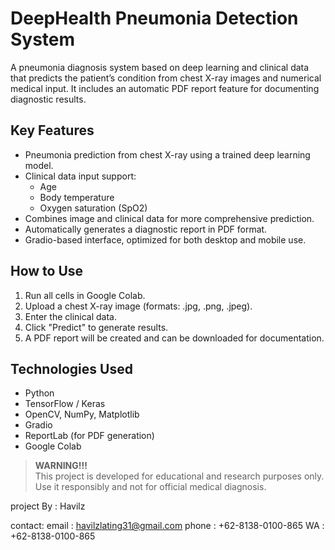 # DeepHealth Pneumonia Detection System

A pneumonia diagnosis system based on deep learning and clinical data that predicts the patient’s condition from chest X-ray images and numerical medical input. It includes an automatic PDF report feature for documenting diagnostic results.

## Key Features

- Pneumonia prediction from chest X-ray using a trained deep learning model.
- Clinical data input support:
  - Age
  - Body temperature
  - Oxygen saturation (SpO2)
- Combines image and clinical data for more comprehensive prediction.
- Automatically generates a diagnostic report in PDF format.
- Gradio-based interface, optimized for both desktop and mobile use.

## How to Use

1. Run all cells in Google Colab.
2. Upload a chest X-ray image (formats: .jpg, .png, .jpeg).
3. Enter the clinical data.
4. Click "Predict" to generate results.
5. A PDF report will be created and can be downloaded for documentation.

## Technologies Used

- Python  
- TensorFlow / Keras  
- OpenCV, NumPy, Matplotlib  
- Gradio  
- ReportLab (for PDF generation)  
- Google Colab  

> **WARNING!!!**  
> This project is developed for educational and research purposes only. Use it responsibly and not for official medical diagnosis.

project By : Havilz

contact:
email  : havilzlating31@gmail.com
phone  : +62-8138-0100-865
WA     : +62-8138-0100-865
